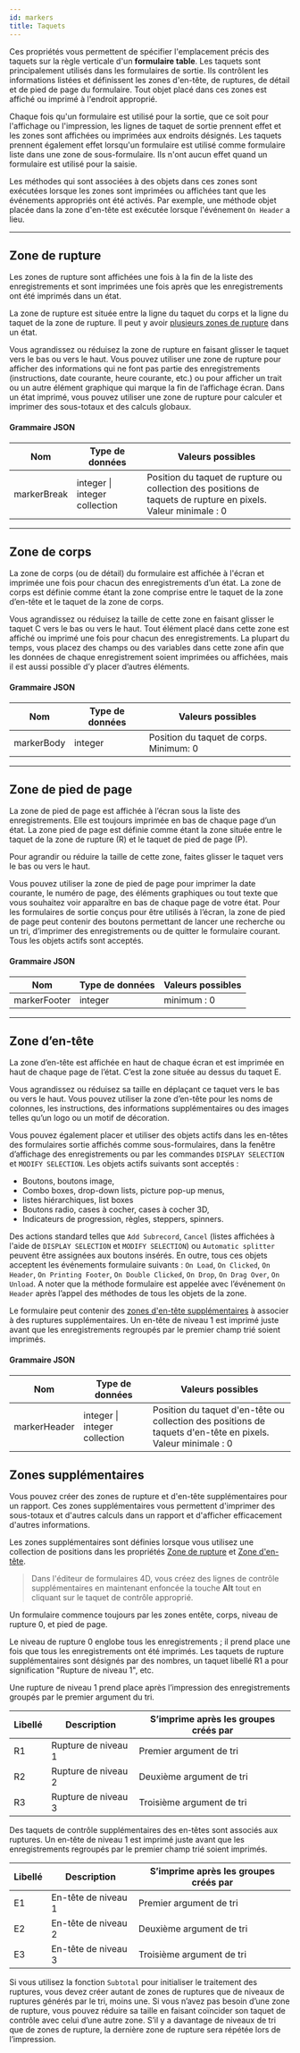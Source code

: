 ```yaml
---
id: markers
title: Taquets
---
```



Ces propriétés vous permettent de spécifier l'emplacement précis des taquets sur la règle verticale d'un **formulaire table**. Les taquets sont principalement utilisés dans les formulaires de sortie. Ils contrôlent les informations listées et définissent les zones d'en-tête, de ruptures, de détail et de pied de page du formulaire. Tout objet placé dans ces zones est affiché ou imprimé à l'endroit approprié.

Chaque fois qu'un formulaire est utilisé pour la sortie, que ce soit pour l'affichage ou l'impression, les lignes de taquet de sortie prennent effet et les zones sont affichées ou imprimées aux endroits désignés. Les taquets prennent également effet lorsqu'un formulaire est utilisé comme formulaire liste dans une zone de sous-formulaire. Ils n'ont aucun effet quand un formulaire est utilisé pour la saisie.

Les méthodes qui sont associées à des objets dans ces zones sont exécutées lorsque les zones sont imprimées ou affichées tant que les événements appropriés ont été activés. Par exemple, une méthode objet placée dans la zone d'en-tête est exécutée lorsque l'événement `On Header` a lieu.

---

## Zone de rupture

Les zones de rupture sont affichées une fois à la fin de la liste des enregistrements et sont imprimées une fois après que les enregistrements ont été imprimés dans un état.

La zone de rupture est située entre la ligne du taquet du corps et la ligne du taquet de la zone de rupture. Il peut y avoir [plusieurs zones de rupture](#additional-areas) dans un état.

Vous agrandissez ou réduisez la zone de rupture en faisant glisser le taquet vers le bas ou vers le haut. Vous pouvez utiliser une zone de rupture pour afficher des informations qui ne font pas partie des enregistrements (instructions, date courante, heure courante, etc.) ou pour afficher un trait ou un autre élément graphique qui marque la fin de l’affichage écran. Dans un état imprimé, vous pouvez utiliser une zone de rupture pour calculer et imprimer des sous-totaux et des calculs globaux.

#### Grammaire JSON

| Nom         | Type de données                   | Valeurs possibles                                                                                                        |
| ----------- | --------------------------------- | ------------------------------------------------------------------------------------------------------------------------ |
| markerBreak | integer &#x7c; integer collection | Position du taquet de rupture ou collection des positions de taquets de rupture en pixels.<br/>Valeur minimale : 0 |

---

## Zone de corps

La zone de corps (ou de détail) du formulaire est affichée à l'écran et imprimée une fois pour chacun des enregistrements d’un état. La zone de corps est définie comme étant la zone comprise entre le taquet de la zone d’en-tête et le taquet de la zone de corps.

Vous agrandissez ou réduisez la taille de cette zone en faisant glisser le taquet C vers le bas ou vers le haut. Tout élément placé dans cette zone est affiché ou imprimé une fois pour chacun des enregistrements. La plupart du temps, vous placez des champs ou des variables dans cette zone afin que les données de chaque enregistrement soient imprimées ou affichées, mais il est aussi possible d’y placer d’autres éléments.

#### Grammaire JSON

| Nom        | Type de données | Valeurs possibles                       |
| ---------- | --------------- | --------------------------------------- |
| markerBody | integer         | Position du taquet de corps. Minimum: 0 |

---

## Zone de pied de page

La zone de pied de page est affichée à l’écran sous la liste des enregistrements. Elle est toujours imprimée en bas de chaque page d’un état. La zone pied de page est définie comme étant la zone située entre le taquet de la zone de rupture (R) et le taquet de pied de page (P).

Pour agrandir ou réduire la taille de cette zone, faites glisser le taquet vers le bas ou vers le haut.

Vous pouvez utiliser la zone de pied de page pour imprimer la date courante, le numéro de page, des éléments graphiques ou tout texte que vous souhaitez voir apparaître en bas de chaque page de votre état. Pour les formulaires de sortie conçus pour être utilisés à l’écran, la zone de pied de page peut contenir des boutons permettant de lancer une recherche ou un tri, d’imprimer des enregistrements ou de quitter le formulaire courant. Tous les objets actifs sont acceptés.

#### Grammaire JSON

| Nom          | Type de données | Valeurs possibles |
| ------------ | --------------- | ----------------- |
| markerFooter | integer         | minimum : 0       |

---

## Zone d’en-tête

La zone d’en-tête est affichée en haut de chaque écran et est imprimée en haut de chaque page de l’état. C’est la zone située au dessus du taquet E.

Vous agrandissez ou réduisez sa taille en déplaçant ce taquet vers le bas ou vers le haut. Vous pouvez utiliser la zone d’en-tête pour les noms de colonnes, les instructions, des informations supplémentaires ou des images telles qu’un logo ou un motif de décoration.

Vous pouvez également placer et utiliser des objets actifs dans les en-têtes des formulaires sortie affichés comme sous-formulaires, dans la fenêtre d’affichage des enregistrements ou par les commandes `DISPLAY SELECTION` et `MODIFY SELECTION`. Les objets actifs suivants sont acceptés :

- Boutons, boutons image,
- Combo boxes, drop-down lists, picture pop-up menus,
- listes hiérarchiques, list boxes
- Boutons radio, cases à cocher, cases à cocher 3D,
- Indicateurs de progression, règles, steppers, spinners.

Des actions standard telles que `Add Subrecord`, `Cancel` (listes affichées à l'aide de `DISPLAY SELECTION` et `MODIFY SELECTION`) ou `Automatic splitter` peuvent être assignées aux boutons insérés. En outre, tous ces objets acceptent les événements formulaire suivants : `On Load`, `On Clicked`, `On Header`, `On Printing Footer`, `On Double Clicked`, `On Drop`, `On Drag Over`, `On Unload`. A noter que la méthode formulaire est appelée avec l’événement `On Header` après l’appel des méthodes de tous les objets de la zone.

Le formulaire peut contenir des [zones d'en-tête supplémentaires](#additional-areas) à associer à des ruptures supplémentaires. Un en-tête de niveau 1 est imprimé juste avant que les enregistrements regroupés par le premier champ trié soient imprimés.

#### Grammaire JSON

| Nom          | Type de données                   | Valeurs possibles                                                                                                      |
| ------------ | --------------------------------- | ---------------------------------------------------------------------------------------------------------------------- |
| markerHeader | integer &#x7c; integer collection | Position du taquet d'en-tête ou collection des positions de taquets d'en-tête en pixels.<br/>Valeur minimale : 0 |

## Zones supplémentaires

Vous pouvez créer des zones de rupture et d'en-tête supplémentaires pour un rapport. Ces zones supplémentaires vous permettent d'imprimer des sous-totaux et d'autres calculs dans un rapport et d'afficher efficacement d'autres informations.

Les zones supplémentaires sont définies lorsque vous utilisez une collection de positions dans les propriétés [Zone de rupture](#form-break) et [Zone d'en-tête](#form-header).

> Dans l'éditeur de formulaires 4D, vous créez des lignes de contrôle supplémentaires en maintenant enfoncée la touche **Alt** tout en cliquant sur le taquet de contrôle approprié.

Un formulaire commence toujours par les zones entête, corps, niveau de rupture 0, et pied de page.

Le niveau de rupture 0 englobe tous les enregistrements ; il prend place une fois que tous les enregistrements ont été imprimés. Les taquets de rupture supplémentaires sont désignés par des nombres, un taquet libellé R1 a pour signification "Rupture de niveau 1", etc.

Une rupture de niveau 1 prend place après l’impression des enregistrements groupés par le premier argument du tri.

| Libellé | Description         | S’imprime après les groupes créés par |
| ------- | ------------------- | ------------------------------------- |
| R1      | Rupture de niveau 1 | Premier argument de tri               |
| R2      | Rupture de niveau 2 | Deuxième argument de tri              |
| R3      | Rupture de niveau 3 | Troisième argument de tri             |

Des taquets de contrôle supplémentaires des en-têtes sont associés aux ruptures. Un en-tête de niveau 1 est imprimé juste avant que les enregistrements regroupés par le premier champ trié soient imprimés.

| Libellé | Description         | S’imprime après les groupes créés par |
| ------- | ------------------- | ------------------------------------- |
| E1      | En-tête de niveau 1 | Premier argument de tri               |
| E2      | En-tête de niveau 2 | Deuxième argument de tri              |
| E3      | En-tête de niveau 3 | Troisième argument de tri             |

Si vous utilisez la fonction `Subtotal` pour initialiser le traitement des ruptures, vous devez créer autant de zones de ruptures que de niveaux de ruptures générés par le tri, moins une. Si vous n’avez pas besoin d’une zone de rupture, vous pouvez réduire sa taille en faisant coïncider son taquet de contrôle avec celui d’une autre zone. S’il y a davantage de niveaux de tri que de zones de rupture, la dernière zone de rupture sera répétée lors de l’impression.
